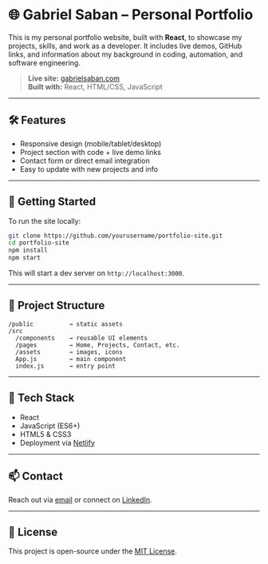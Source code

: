 # 🌐 Gabriel Saban – Personal Portfolio

This is my personal portfolio website, built with **React**, to showcase my projects, skills, and work as a developer. It includes live demos, GitHub links, and information about my background in coding, automation, and software engineering.

> **Live site:** [gabrielsaban.com](https://gabrielsaban.com)  
> **Built with:** React, HTML/CSS, JavaScript

---

## 🛠 Features

- Responsive design (mobile/tablet/desktop)
- Project section with code + live demo links
- Contact form or direct email integration
- Easy to update with new projects and info

---

## 🚀 Getting Started

To run the site locally:

```bash
git clone https://github.com/yourusername/portfolio-site.git
cd portfolio-site
npm install
npm start
```

This will start a dev server on `http://localhost:3000`.

---

## 📁 Project Structure

```
/public          → static assets
/src
  /components    → reusable UI elements
  /pages         → Home, Projects, Contact, etc.
  /assets        → images, icons
  App.js         → main component
  index.js       → entry point
```

---

## 🧰 Tech Stack

- React
- JavaScript (ES6+)
- HTML5 & CSS3
- Deployment via [Netlify](https://netlify.com)

---

## 📫 Contact

Reach out via [email](mailto:gabriel.saban@outlook.com) or connect on [LinkedIn](https://linkedin.com/in/yourusername).

---

## 📝 License

This project is open-source under the [MIT License](LICENSE).
